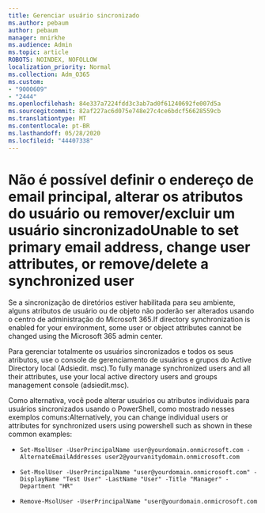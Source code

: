 ```yaml
---
title: Gerenciar usuário sincronizado
ms.author: pebaum
author: pebaum
manager: mnirkhe
ms.audience: Admin
ms.topic: article
ROBOTS: NOINDEX, NOFOLLOW
localization_priority: Normal
ms.collection: Adm_O365
ms.custom:
- "9000609"
- "2444"
ms.openlocfilehash: 84e337a7224fdd3c3ab7ad0f61240692fe007d5a
ms.sourcegitcommit: 82af227ac6d075e748e27c4ce6bdcf56628559cb
ms.translationtype: MT
ms.contentlocale: pt-BR
ms.lasthandoff: 05/28/2020
ms.locfileid: "44407338"
---
```

# <a name="unable-to-set-primary-email-address-change-user-attributes-or-removedelete-a-synchronized-user"></a><span data-ttu-id="67938-102">Não é possível definir o endereço de email principal, alterar os atributos do usuário ou remover/excluir um usuário sincronizado</span><span class="sxs-lookup"><span data-stu-id="67938-102">Unable to set primary email address, change user attributes, or remove/delete a synchronized user</span></span>

<span data-ttu-id="67938-103">Se a sincronização de diretórios estiver habilitada para seu ambiente, alguns atributos de usuário ou de objeto não poderão ser alterados usando o centro de administração do Microsoft 365.</span><span class="sxs-lookup"><span data-stu-id="67938-103">If directory synchronization is enabled for your environment, some user or object attributes cannot be changed using the Microsoft 365 admin center.</span></span>

<span data-ttu-id="67938-104">Para gerenciar totalmente os usuários sincronizados e todos os seus atributos, use o console de gerenciamento de usuários e grupos do Active Directory local (Adsiedit. msc).</span><span class="sxs-lookup"><span data-stu-id="67938-104">To fully manage synchronized users and all their attributes, use your local active directory users and groups management console (adsiedit.msc).</span></span>  

<span data-ttu-id="67938-105">Como alternativa, você pode alterar usuários ou atributos individuais para usuários sincronizados usando o PowerShell, como mostrado nesses exemplos comuns:</span><span class="sxs-lookup"><span data-stu-id="67938-105">Alternatively, you can change individual users or attributes for synchronized users using powershell such as shown in these common examples:</span></span> 
- `Set-MsolUser -UserPrincipalName user@yourdomain.onmicrosoft.com -AlternateEmailAddresses user2@yourvanitydomain.onmicrosoft.com`

- `Set-MsolUser -UserPrincipalName "user@yourdomain.onmicrosoft.com" -DisplayName "Test User" -LastName "User" -Title "Manager" -Department "HR"`

- `Remove-MsolUser -UserPrincipalName "user@yourdomain.onmicrosoft.com`
